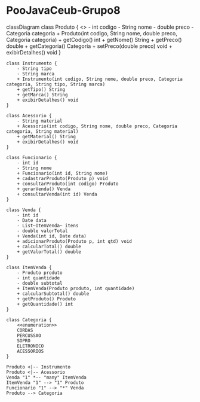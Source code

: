 ﻿# PooJavaCeub-Grupo8

classDiagram
    class Produto {
        <<abstract>>
        - int codigo
        - String nome
        - double preco
        - Categoria categoria
        + Produto(int codigo, String nome, double preco, Categoria categoria)
        + getCodigo() int
        + getNome() String
        + getPreco() double
        + getCategoria() Categoria
        + setPreco(double preco) void
        + exibirDetalhes() void
    }

    class Instrumento {
        - String tipo
        - String marca
        + Instrumento(int codigo, String nome, double preco, Categoria categoria, String tipo, String marca)
        + getTipo() String
        + getMarca() String
        + exibirDetalhes() void
    }

    class Acessorio {
        - String material
        + Acessorio(int codigo, String nome, double preco, Categoria categoria, String material)
        + getMaterial() String
        + exibirDetalhes() void
    }

    class Funcionario {
        - int id
        - String nome
        + Funcionario(int id, String nome)
        + cadastrarProduto(Produto p) void
        + consultarProduto(int codigo) Produto
        + gerarVenda() Venda
        + consultarVenda(int id) Venda
    }

    class Venda {
        - int id
        - Date data
        - List~ItemVenda~ itens
        - double valorTotal
        + Venda(int id, Date data)
        + adicionarProduto(Produto p, int qtd) void
        + calcularTotal() double
        + getValorTotal() double
    }

    class ItemVenda {
        - Produto produto
        - int quantidade
        - double subtotal
        + ItemVenda(Produto produto, int quantidade)
        + calcularSubtotal() double
        + getProduto() Produto
        + getQuantidade() int
    }

    class Categoria {
        <<enumeration>>
        CORDAS
        PERCUSSAO
        SOPRO
        ELETRONICO
        ACESSORIOS
    }

    Produto <|-- Instrumento
    Produto <|-- Acessorio
    Venda "1" *-- "many" ItemVenda
    ItemVenda "1" --> "1" Produto
    Funcionario "1" --> "*" Venda
    Produto --> Categoria


